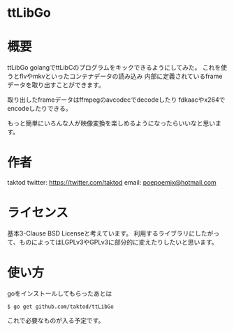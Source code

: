 # ttLibGo

# 概要

ttLibGo
golangでttLibCのプログラムをキックできるようにしてみた。
これを使うとflvやmkvといったコンテナデータの読み込み
内部に定義されているframeデータを取り出すことができます。

取り出したframeデータはffmpegのavcodecでdecodeしたり
fdkaacやx264でencodeしたりできる。

もっと簡単にいろんな人が映像変換を楽しめるようになったらいいなと思います。

# 作者

taktod
twitter: https://twitter.com/taktod
email: poepoemix@hotmail.com

# ライセンス

基本3-Clause BSD Licenseと考えています。
利用するライブラリにしたがって、ものによってはLGPLv3やGPLv3に部分的に変えたりしたいと思います。

# 使い方

goをインストールしてもらったあとは
```
$ go get github.com/taktod/ttLibGo
```
これで必要なものが入る予定です。
